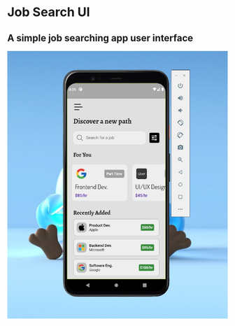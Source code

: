 # Job Search UI

## A simple job searching app user interface

![demo](./lib/assets/demo_screenshot.jpg)
